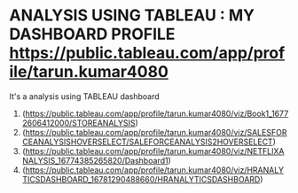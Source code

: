 # ANALYSIS USING TABLEAU :  MY DASHBOARD PROFILE <https://public.tableau.com/app/profile/tarun.kumar4080>
It's a analysis using TABLEAU dashboard
1. (https://public.tableau.com/app/profile/tarun.kumar4080/viz/Book1_16772606412000/STOREANALYSIS)
2. (https://public.tableau.com/app/profile/tarun.kumar4080/viz/SALESFORCEANALYSISHOVERSELECT/SALEFORCEANALYSIS2HOVERSELECT)
3. (https://public.tableau.com/app/profile/tarun.kumar4080/viz/NETFLIXANALYSIS_16774385265820/Dashboard1)
4. (https://public.tableau.com/app/profile/tarun.kumar4080/viz/HRANALYTICSDASHBOARD_16781290488660/HRANALYTICSDASHBOARD)
